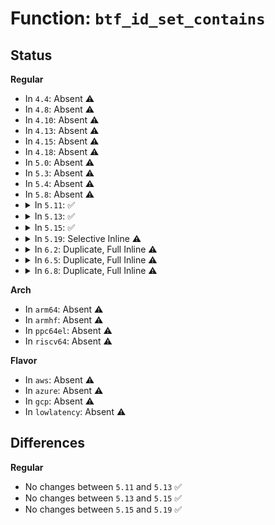 # Function: <code>btf_id_set_contains</code>

## Status
<b>Regular</b>
<ul>
<li>
In <code>4.4</code>: Absent ⚠️
</li>
<li>
In <code>4.8</code>: Absent ⚠️
</li>
<li>
In <code>4.10</code>: Absent ⚠️
</li>
<li>
In <code>4.13</code>: Absent ⚠️
</li>
<li>
In <code>4.15</code>: Absent ⚠️
</li>
<li>
In <code>4.18</code>: Absent ⚠️
</li>
<li>
In <code>5.0</code>: Absent ⚠️
</li>
<li>
In <code>5.3</code>: Absent ⚠️
</li>
<li>
In <code>5.4</code>: Absent ⚠️
</li>
<li>
In <code>5.8</code>: Absent ⚠️
</li>
<li>
<details>
<summary>In <code>5.11</code>: ✅</summary>

```c
bool btf_id_set_contains(const struct btf_id_set *set, u32 id);
```

**Collision:** Unique Global

**Inline:** No

**Transformation:** False

**Instances:**

```
In kernel/bpf/btf.c (ffffffff8122cd20)
Location: kernel/bpf/btf.c:5753
Inline: False
Direct callers:
  - kernel/bpf/verifier.c:bpf_check_attach_target
  - kernel/bpf/bpf_lsm.c:bpf_ima_inode_hash_allowed
  - kernel/bpf/bpf_lsm.c:bpf_lsm_verify_prog
```
**Symbols:**

```
ffffffff8122cd20-ffffffff8122cd53: btf_id_set_contains (STB_GLOBAL)
```
</details>
</li>
<li>
<details>
<summary>In <code>5.13</code>: ✅</summary>

```c
bool btf_id_set_contains(const struct btf_id_set *set, u32 id);
```

**Collision:** Unique Global

**Inline:** No

**Transformation:** False

**Instances:**

```
In kernel/bpf/btf.c (ffffffff81231b00)
Location: kernel/bpf/btf.c:5951
Inline: False
Direct callers:
  - kernel/bpf/verifier.c:check_attach_btf_id
  - kernel/bpf/verifier.c:bpf_check_attach_target
  - kernel/bpf/bpf_lsm.c:bpf_ima_inode_hash_allowed
  - kernel/bpf/bpf_lsm.c:bpf_lsm_verify_prog
  - net/bpf/test_run.c:bpf_prog_test_check_kfunc_call
  - net/ipv4/bpf_tcp_ca.c:bpf_tcp_ca_check_kfunc_call
```
**Symbols:**

```
ffffffff81231b00-ffffffff81231b33: btf_id_set_contains (STB_GLOBAL)
```
</details>
</li>
<li>
<details>
<summary>In <code>5.15</code>: ✅</summary>

```c
bool btf_id_set_contains(const struct btf_id_set *set, u32 id);
```

**Collision:** Unique Global

**Inline:** No

**Transformation:** False

**Instances:**

```
In kernel/bpf/btf.c (ffffffff8126aac0)
Location: kernel/bpf/btf.c:6004
Inline: False
Direct callers:
  - kernel/bpf/verifier.c:check_attach_btf_id
  - kernel/bpf/verifier.c:bpf_check_attach_target
  - kernel/bpf/bpf_lsm.c:bpf_ima_inode_hash_allowed
  - kernel/bpf/bpf_lsm.c:bpf_lsm_verify_prog
  - net/bpf/test_run.c:bpf_prog_test_check_kfunc_call
  - net/ipv4/bpf_tcp_ca.c:bpf_tcp_ca_check_kfunc_call
```
**Symbols:**

```
ffffffff8126aac0-ffffffff8126aaf3: btf_id_set_contains (STB_GLOBAL)
```
</details>
</li>
<li>
<details>
<summary>In <code>5.19</code>: Selective Inline ⚠️</summary>

```c
bool btf_id_set_contains(const struct btf_id_set *set, u32 id);
```

**Collision:** Unique Global

**Inline:** Selective

**Transformation:** False

**Instances:**

```
In kernel/bpf/btf.c (ffffffff812b800c)
Location: kernel/bpf/btf.c:6737
Inline: True
Inline callers:
  - kernel/bpf/btf.c:btf_kfunc_id_set_contains
Direct callers:
  - kernel/bpf/verifier.c:check_attach_btf_id
  - kernel/bpf/verifier.c:bpf_check_attach_target
  - kernel/bpf/bpf_lsm.c:bpf_ima_inode_hash_allowed
  - kernel/bpf/bpf_lsm.c:bpf_lsm_verify_prog
```
**Symbols:**

```
ffffffff812b7940-ffffffff812b7982: btf_id_set_contains (STB_GLOBAL)
```
</details>
</li>
<li>
<details>
<summary>In <code>6.2</code>: Duplicate, Full Inline ⚠️</summary>

**Collision:** Static Duplication

**Inline:** Full

**Transformation:** False

**Instances:**

```
In kernel/trace/bpf_trace.c (ffffffff812a6ac6)
Location: include/linux/btf.h:460
Inline: True
```
```
In kernel/bpf/verifier.c (ffffffff812ef1ce)
Location: include/linux/btf.h:460
Inline: True
Inline callers:
  - kernel/bpf/verifier.c:check_attach_btf_id
  - kernel/bpf/verifier.c:bpf_check_attach_target
  - kernel/bpf/verifier.c:check_kfunc_call
```
```
In kernel/bpf/btf.c (ffffffff8131a570)
Location: include/linux/btf.h:460
Inline: True
```
```
In kernel/bpf/bpf_lsm.c (ffffffff81330241)
Location: include/linux/btf.h:460
Inline: True
Inline callers:
  - kernel/bpf/bpf_lsm.c:bpf_lsm_is_trusted
  - kernel/bpf/bpf_lsm.c:bpf_lsm_func_proto
  - kernel/bpf/bpf_lsm.c:bpf_lsm_func_proto
  - kernel/bpf/bpf_lsm.c:bpf_lsm_func_proto
  - kernel/bpf/bpf_lsm.c:bpf_lsm_func_proto
  - kernel/bpf/bpf_lsm.c:bpf_ima_inode_hash_allowed
  - kernel/bpf/bpf_lsm.c:bpf_lsm_verify_prog
  - kernel/bpf/bpf_lsm.c:bpf_lsm_find_cgroup_shim
```
</details>
</li>
<li>
<details>
<summary>In <code>6.5</code>: Duplicate, Full Inline ⚠️</summary>

**Collision:** Static Duplication

**Inline:** Full

**Transformation:** False

**Instances:**

```
In kernel/trace/bpf_trace.c (ffffffff812c8b86)
Location: include/linux/btf.h:476
Inline: True
```
```
In kernel/bpf/verifier.c (ffffffff8131bb8d)
Location: include/linux/btf.h:476
Inline: True
Inline callers:
  - kernel/bpf/verifier.c:check_attach_btf_id
  - kernel/bpf/verifier.c:bpf_check_attach_target
  - kernel/bpf/verifier.c:check_kfunc_call
  - kernel/bpf/verifier.c:check_kfunc_call
```
```
In kernel/bpf/btf.c (ffffffff81349c02)
Location: include/linux/btf.h:476
Inline: True
```
```
In kernel/bpf/bpf_lsm.c (ffffffff81360ee1)
Location: include/linux/btf.h:476
Inline: True
Inline callers:
  - kernel/bpf/bpf_lsm.c:bpf_lsm_is_trusted
  - kernel/bpf/bpf_lsm.c:bpf_lsm_func_proto
  - kernel/bpf/bpf_lsm.c:bpf_lsm_func_proto
  - kernel/bpf/bpf_lsm.c:bpf_lsm_func_proto
  - kernel/bpf/bpf_lsm.c:bpf_lsm_func_proto
  - kernel/bpf/bpf_lsm.c:bpf_ima_inode_hash_allowed
  - kernel/bpf/bpf_lsm.c:bpf_lsm_verify_prog
  - kernel/bpf/bpf_lsm.c:bpf_lsm_find_cgroup_shim
```
</details>
</li>
<li>
<details>
<summary>In <code>6.8</code>: Duplicate, Full Inline ⚠️</summary>

**Collision:** Static Duplication

**Inline:** Full

**Transformation:** False

**Instances:**

```
In kernel/trace/bpf_trace.c (ffffffff812e5bf6)
Location: include/linux/btf.h:487
Inline: True
```
```
In kernel/bpf/verifier.c (ffffffff8133df36)
Location: include/linux/btf.h:487
Inline: True
Inline callers:
  - kernel/bpf/verifier.c:check_attach_btf_id
  - kernel/bpf/verifier.c:bpf_check_attach_target
  - kernel/bpf/verifier.c:check_kfunc_call
  - kernel/bpf/verifier.c:check_kfunc_call
```
```
In kernel/bpf/btf.c (ffffffff81370352)
Location: include/linux/btf.h:487
Inline: True
```
```
In kernel/bpf/bpf_lsm.c (ffffffff81389d91)
Location: include/linux/btf.h:487
Inline: True
Inline callers:
  - kernel/bpf/bpf_lsm.c:bpf_lsm_is_trusted
  - kernel/bpf/bpf_lsm.c:bpf_lsm_func_proto
  - kernel/bpf/bpf_lsm.c:bpf_lsm_func_proto
  - kernel/bpf/bpf_lsm.c:bpf_lsm_func_proto
  - kernel/bpf/bpf_lsm.c:bpf_lsm_func_proto
  - kernel/bpf/bpf_lsm.c:bpf_ima_inode_hash_allowed
  - kernel/bpf/bpf_lsm.c:bpf_lsm_verify_prog
  - kernel/bpf/bpf_lsm.c:bpf_lsm_find_cgroup_shim
```
</details>
</li>
</ul>
<b>Arch</b>
<ul>
<li>
In <code>arm64</code>: Absent ⚠️
</li>
<li>
In <code>armhf</code>: Absent ⚠️
</li>
<li>
In <code>ppc64el</code>: Absent ⚠️
</li>
<li>
In <code>riscv64</code>: Absent ⚠️
</li>
</ul>
<b>Flavor</b>
<ul>
<li>
In <code>aws</code>: Absent ⚠️
</li>
<li>
In <code>azure</code>: Absent ⚠️
</li>
<li>
In <code>gcp</code>: Absent ⚠️
</li>
<li>
In <code>lowlatency</code>: Absent ⚠️
</li>
</ul>

## Differences
<b>Regular</b>
<ul>
<li>
No changes between <code>5.11</code> and <code>5.13</code> ✅
</li>
<li>
No changes between <code>5.13</code> and <code>5.15</code> ✅
</li>
<li>
No changes between <code>5.15</code> and <code>5.19</code> ✅
</li>
</ul>
